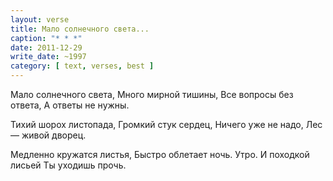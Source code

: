 ```yaml
---
layout: verse
title: Мало солнечного света...
caption: "* * *"
date: 2011-12-29
write_date: ~1997
category: [ text, verses, best ]
---
```

Мало солнечного света,
Много мирной тишины,
Все вопросы без ответа,
А ответы не нужны.

Тихий шорох листопада,
Громкий стук сердец,
Ничего уже не надо,
Лес — живой дворец.

Медленно кружатся листья,
Быстро облетает ночь.
Утро. И походкой лисьей
Ты уходишь прочь.

